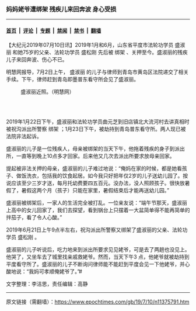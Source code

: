 ### 妈妈姥爷遭绑架 残疾儿来回奔波 身心受损

---

#### [首页](../../../..?n11375791) &nbsp;|&nbsp; [评论](../../../../../epoch-comment?n11375791) &nbsp;|&nbsp; [专题](../../../../../epoch-special?n11375791) &nbsp;|&nbsp; [禁闻](../../../../../epoch-news?n11375791) &nbsp;|&nbsp; [禁书](../../../../../books?n11375791) &nbsp;|&nbsp; [翻墙](https://github.com/gfw-breaker/nogfw/blob/master/README.md?n11375791)


<div class="post_content" id="artbody" itemprop="articleBody">
 <!-- article content begin -->
 <p>
  【大纪元2019年07月10日讯】2019年1月和6月，山东省平度市法轮功学员
  <ok href="https://www.epochtimes.com/gb/tag/%E7%9B%9B%E6%B7%91%E4%B8%BD.html">
   盛淑丽
  </ok>
  和她75岁的父亲、法轮功学员
  <ok href="https://www.epochtimes.com/gb/tag/%E7%9B%9B%E6%9D%BE%E5%88%9A.html">
   盛松刚
  </ok>
  先后被
  <ok href="https://www.epochtimes.com/gb/tag/%E7%BB%91%E6%9E%B6.html">
   绑架
  </ok>
  、关押至今。盛淑丽的残疾儿子来回奔波、伤心不已。
 </p>
 <p>
  明慧网报导，7月2日上午，
  <ok href="https://www.epochtimes.com/gb/tag/%E7%9B%9B%E6%B7%91%E4%B8%BD.html">
   盛淑丽
  </ok>
  的儿子与律师到青岛市黄岛区法院递交了相关手续。下午，律师赶到青岛即墨普东看守所会见了盛淑丽。
 </p>
 <figure aria-describedby="caption-attachment-11375796" class="wp-caption aligncenter" id="attachment_11375796" style="width: 149px">
  <ok href="https://i.epochtimes.com/assets/uploads/2019/07/2013-5-31-minghui-pingdu-shengsl.jpg" target="_blank">
   <img alt="" class="wp-image-11375796" src="https://i.epochtimes.com/assets/uploads/2019/07/2013-5-31-minghui-pingdu-shengsl-600x567.jpg"/>
  </ok>
  <br/><figcaption class="wp-caption-text" id="caption-attachment-11375796">
   盛淑丽近照。（明慧网）
  </figcaption><br/>
 </figure><br/>
 <p>
  2019年1月22日下午，盛淑丽和法轮功学员曲元芝到旧店镇北大流河村去讲真相时被祝沟派出所警察
  <ok href="https://www.epochtimes.com/gb/tag/%E7%BB%91%E6%9E%B6.html">
   绑架
  </ok>
  ；1月23日下午，被劫持到青岛普东看守所。两人现已被法院非法起诉。
 </p>
 <p>
  盛淑丽的儿子是一位残疾人，母亲被绑架的当天下午，他拖着残疾的身子到派出所，一直等到晚上10点多才回家。后来他又几次去派出所要求放母亲回家。
 </p>
 <p>
  提起被非法关押的母亲，盛淑丽的儿子难过地说：“俺妈在家的时候，都是她看孩子、做饭洗衣，包括我的饮食起居。如今我只好把年仅2岁的儿子送幼儿园了。按说应该至少三岁才送，每月托幼费要四五百元。没办法，没人照顾孩子。很快放暑假了，暑假这两个月（孩子）只能在家里，暑假结束后才能再送幼儿园。”
 </p>
 <p>
  盛淑丽被绑架后，一家人的生活完全被打乱。一位亲友说：“端午节那天，盛淑丽上高中的女儿回家了，我们去探望，看到锅台上只摆着一大盆简单得不能再简单的拌茄子，看了令人心酸。”
 </p>
 <p>
  2019年6月21日上午9点半左右，祝沟派出所警察又绑架了盛淑丽的父亲、法轮功学员
  <ok href="https://www.epochtimes.com/gb/tag/%E7%9B%9B%E6%9D%BE%E5%88%9A.html">
   盛松刚
  </ok>
  。
 </p>
 <p>
  盛淑丽的儿子听说后，吃力地来到派出所要求见见姥爷，可是去了两趟也没见上。他哭了，又坐车去了城里找亲戚救姥爷。然而，当天下午3 点，他姥爷就被劫持到平度看守所了。盛淑丽的儿子不断询问律师能不能赶到平度会见一下他姥爷，并心酸地说：“我妈可孝顺俺姥爷了。”#
 </p>
 <p>
  文字整理：李洁思，责任编辑：高静
 </p>
 <!-- article content end -->
 <div id="below_article_ad">
 </div>
</div>


---

原文链接（需翻墙）：https://www.epochtimes.com/gb/19/7/10/n11375791.htm
